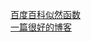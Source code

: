 [百度百科似然函数](https://baike.baidu.com/item/%E4%BC%BC%E7%84%B6%E5%87%BD%E6%95%B0/6011241)  
[一篇很好的博客](https://blog.csdn.net/u011508640/article/details/72815981)

